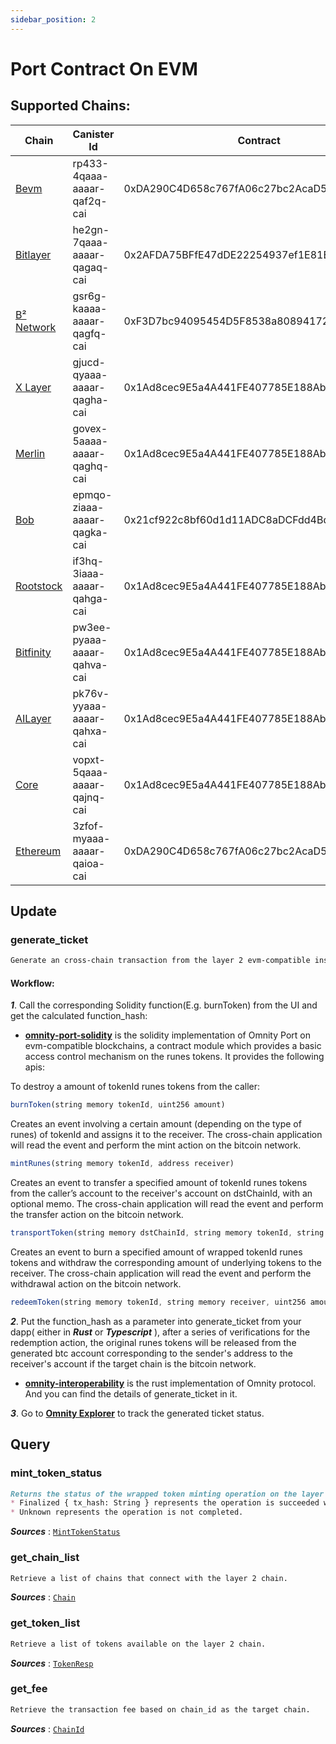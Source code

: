 ```yaml
---
sidebar_position: 2
---
```


# Port Contract On EVM
## Supported Chains:
| Chain | Canister Id | Contract | Chain Id |
| --- | --- | --- | --- |
| [Bevm](https://www.bevm.io/) | rp433-4qaaa-aaaar-qaf2q-cai | 0xDA290C4D658c767fA06c27bc2AcaD59bDFCCff4A | bevm|
| [Bitlayer](https://www.bitlayer.org/) | he2gn-7qaaa-aaaar-qagaq-cai | 0x2AFDA75BFfE47dDE22254937ef1E81E1C32B90d9 | Bitlayer|
| [B² Network](https://www.bsquared.network/) | gsr6g-kaaaa-aaaar-qagfq-cai | 0xF3D7bc94095454D5F8538a808941729c9B3D3B7A | B² Network|
| [X Layer](https://www.okx.com/xlayer) | gjucd-qyaaa-aaaar-qagha-cai | 0x1Ad8cec9E5a4A441FE407785E188AbDeb4371468 | X Layer|
| [Merlin](https://merlinchain.io) | govex-5aaaa-aaaar-qaghq-cai | 0x1Ad8cec9E5a4A441FE407785E188AbDeb4371468 | Merlin|
| [Bob](https://www.gobob.xyz/) | epmqo-ziaaa-aaaar-qagka-cai | 0x21cf922c8bf60d1d11ADC8aDCFdd4BdAae9e8320 | Bob|
| [Rootstock](https://rootstock.io/) | if3hq-3iaaa-aaaar-qahga-cai | 0x1Ad8cec9E5a4A441FE407785E188AbDeb4371468 | RootStock|
| [Bitfinity](https://bitfinity.network/) | pw3ee-pyaaa-aaaar-qahva-cai | 0x1Ad8cec9E5a4A441FE407785E188AbDeb4371468 | Bitfinity|
| [AILayer](https://ailayer.xyz/) | pk76v-yyaaa-aaaar-qahxa-cai | 0x1Ad8cec9E5a4A441FE407785E188AbDeb4371468 | AILayer|
| [Core](https://coredao.org/) | vopxt-5qaaa-aaaar-qajnq-cai | 0x1Ad8cec9E5a4A441FE407785E188AbDeb4371468 | Core |
| [Ethereum](https://ethereum.org/en/) | 3zfof-myaaa-aaaar-qaioa-cai | 0xDA290C4D658c767fA06c27bc2AcaD59bDFCCff4A | Ethereum |

## Update
### generate_ticket
```md title="generate_ticket(hash: String) -> Result<(), String>"
Generate an cross-chain transaction from the layer 2 evm-compatible instances and ethereum. 
```
#### Workflow: 

***1***. Call the corresponding Solidity function(E.g. burnToken) from the UI and get the calculated function_hash:
- **[omnity-port-solidity](https://github.com/octopus-network/omnity-port-solidity/blob/main/contracts/OmnityPort.sol)** is the solidity implementation of Omnity Port on evm-compatible blockchains, a contract module which provides a basic access control mechanism on the runes tokens. It provides the following apis:

To destroy a amount of tokenId runes tokens from the caller:
```jsx title="Solidity"
burnToken(string memory tokenId, uint256 amount)
```

Creates an event involving a certain amount (depending on the type of runes) of tokenId and assigns it to the receiver. 
The cross-chain application will read the event and perform the mint action on the bitcoin network. 
```jsx title="Solidity"
mintRunes(string memory tokenId, address receiver)
```

Creates an event to transfer a specified amount of tokenId runes tokens from the caller’s account to the receiver's account on dstChainId, with an optional memo.
The cross-chain application will read the event and perform the transfer action on the bitcoin network.
```jsx title="Solidity"
transportToken(string memory dstChainId, string memory tokenId, string memory receiver, uint256 amount, string memory memo)
```

Creates an event to burn a specified amount of wrapped tokenId runes tokens and withdraw the corresponding amount of underlying tokens to the receiver.
The cross-chain application will read the event and perform the withdrawal action on the bitcoin network.
```jsx title="Solidity"
redeemToken(string memory tokenId, string memory receiver, uint256 amount)
```

***2***. Put the function_hash as a parameter into generate_ticket from your dapp( either in ***Rust*** or ***Typescript*** ), after a series of verifications for the redemption action, the original runes tokens will be released from the generated btc account corresponding to the sender's address to the receiver's account if the target chain is the bitcoin network.
- **[omnity-interoperability](https://github.com/octopus-network/omnity-interoperability/blob/main/route/evm/src/service.rs#L240)** is the rust implementation of Omnity protocol. And you can find the details of generate_ticket in it.

***3***. Go to **[Omnity Explorer](https://explorer.omnity.network/)** to track the generated ticket status.

## Query
### mint_token_status
```md title="mint_token_status(ticket_id: String) -> MintTokenStatus"
Returns the status of the wrapped token minting operation on the layer 2 chain:
* Finalized { tx_hash: String } represents the operation is succeeded with the transaction hash on the layer 2 chain.
* Unknown represents the operation is not completed.
```
***Sources*** : [`MintTokenStatus`](https://github.com/octopus-network/omnity-interoperability/blob/main/types/src/lib.rs#L778)

### get_chain_list
```md title="get_chain_list() -> Vec<Chain>"
Retrieve a list of chains that connect with the layer 2 chain.
```
***Sources*** : [`Chain`](https://github.com/octopus-network/omnity-interoperability/blob/main/route/evm/src/types.rs#L570)

### get_token_list
```md title="get_token_list() -> Vec<TokenResp>"
Retrieve a list of tokens available on the layer 2 chain.
```
***Sources*** : [`TokenResp`](https://github.com/octopus-network/omnity-interoperability/blob/main/route/evm/src/types.rs#L557)

### get_fee
```md title="get_fee(chain_id: ChainId) -> Option<u64>"
Retrieve the transaction fee based on chain_id as the target chain.
```
***Sources*** : [`ChainId`](https://github.com/octopus-network/omnity-interoperability/blob/main/route/evm/src/types.rs#L24)
